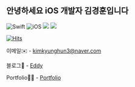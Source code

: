 ## 안녕하세요 iOS 개발자 김경훈입니다
![Swift](https://img.shields.io/badge/Swift-FA7343?style=flat-square&logo=Swift&logoColor=white)
![iOS](https://img.shields.io/badge/iOS-222222?style=flat-square&logo=Apple&logoColor=white)
<img src="https://img.shields.io/badge/Xcode-147EFB?style=flat-square&logo=Xcode&logoColor=white"/></a>
<img src="https://img.shields.io/badge/ReactiveX-B7178C?style=flat-square&logo=ReactiveX&logoColor=white"/></a>
<!--
**kimkyunghun3/kimkyunghun3** is a ✨ _special_ ✨ repository because its `README.md` (this file) appears on your GitHub profile.

Here are some ideas to get you started:

- 🔭 I’m currently working on ...
- 🌱 I’m currently learning ...
- 👯 I’m looking to collaborate on ...
- 🤔 I’m looking for help with ...
- 💬 Ask me about ...
- 📫 How to reach me: ...
- 😄 Pronouns: ...
- ⚡ Fun fact: ...
-->

[![Hits](https://hits.seeyoufarm.com/api/count/incr/badge.svg?url=https%3A%2F%2Fgithub.com%2Fkimkyunghun3&count_bg=%2379C83D&title_bg=%23555555&icon=&icon_color=%23E7E7E7&title=hits&edge_flat=false)](https://hits.seeyoufarm.com)

이메일✉️ - kimkyunghun3@naver.com

블로그📝 - [Eddy](https://velog.io/@kkh3)

Portfolio🧑‍💻 - [Portfolio](https://power-cobbler-a88.notion.site/Resume-dea2c56ff6204f818e11a43299a461a9)
